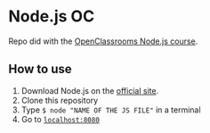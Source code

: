 Node.js OC
==========
Repo did with the [OpenClassrooms Node.js course](https://openclassrooms.com/courses/des-applications-ultra-rapides-avec-node-js).


How to use
----------
1. Download Node.js on the [official site](https://nodejs.org/en/).
2. Clone this repository
3. Type ```$ node "NAME OF THE JS FILE"``` in a terminal
4. Go to [```localhost:8080```](http://localhost:8080)
